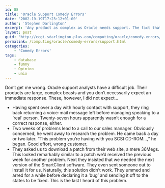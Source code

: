 ```yaml
---
id: 88
title: 'Oracle Support Comedy Errors'
date: '2002-10-19T17:23:12+01:00'
author: 'Stephen Darlington'
excerpt: 'Any product as complex as Oracle needs support. The fact that they need a page to themselves does not bode well. '
layout: post
guid: 'http://ccgi.sdarlington.plus.com/computing/oracle/comedy-errors/oracle-support-comedy-errors.html'
permalink: /computing/oracle/comedy-errors/support.html
categories:
    - 'Comedy Errors'
tags:
    - database
    - funny
    - Opinion
    - unix
---
```


Don’t get me wrong. Oracle support analysts have a difficult job. Their products are large, complex beasts and you don’t necessarily expect an immediate response. These, however, I did not expect…

- Having spent over a day with hourly contact with support, they ring back returning a voice-mail message left before managing speaking to a ‘real’ person. Twenty-seven hours apparently wasn’t enough for a correct response, either.
- Two weeks of problems lead to a call to our sales manager. Obviously concerned, he went away to research the problem. He came back a day or two later. “This problem you’re having with you SCSI CD-ROM…,” he began. Good effort, wrong customer.
- They asked us to download a patch from their web site, a mere 36Megs. This looked remarkably similar to a patch we’d received the previous week for another problem. Next they insisted that we needed the next version of the SmartClient software. They even sent someone out to install it for us. Naturally, this solution didn’t work. They ummed and arred for a while before declaring it a ‘bug’ and sending it off to the states to be fixed. This is the last I heard of this problem.